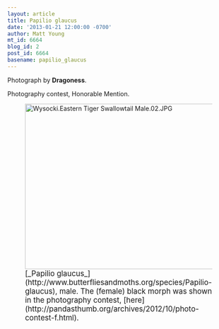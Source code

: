 ```yaml
---
layout: article
title: Papilio glaucus
date: '2013-01-21 12:00:00 -0700'
author: Matt Young
mt_id: 6664
blog_id: 2
post_id: 6664
basename: papilio_glaucus
---
```

Photograph by **Dragoness**.

Photography contest, Honorable Mention.

<figure>
<img src="http://pandasthumb.org/Wysocki.Eastern%20Tiger%20Swallowtail%20Male.02.JPG" alt="Wysocki.Eastern Tiger Swallowtail Male.02.JPG" width="600" height="374" />
<figcaption markdown="span">
<big>[_Papilio glaucus_](http://www.butterfliesandmoths.org/species/Papilio-glaucus), male. The (female) black morph was shown in the photography contest, [here](http://pandasthumb.org/archives/2012/10/photo-contest-f.html).</big>

</figcaption>
</figure>
